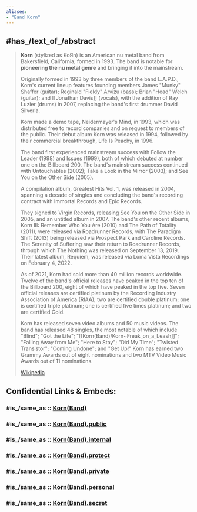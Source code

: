 ```yaml
---
aliases:
- "Band Korn"
---
```


## #has_/text_of_/abstract 

> **Korn** (stylized as KoЯn) is an American nu metal band from Bakersfield, California, formed in 1993. 
> The band is notable for __pioneering the nu metal genre__ and bringing it into the mainstream.
>
> Originally formed in 1993 by three members of the band L.A.P.D., 
> Korn's current lineup features founding members James "Munky" Shaffer (guitar); 
> Reginald "Fieldy" Arvizu (bass); Brian "Head" Welch (guitar); and [[Jonathan Davis]] (vocals), 
> with the addition of Ray Luzier (drums) in 2007, replacing the band's first drummer David Silveria.
>
> Korn made a demo tape, Neidermayer's Mind, in 1993, 
> which was distributed free to record companies and on request to members of the public. 
> Their debut album Korn was released in 1994, 
> followed by their commercial breakthrough, Life Is Peachy, in 1996. 
> 
> The band first experienced mainstream success with Follow the Leader (1998) and Issues (1999), 
> both of which debuted at number one on the Billboard 200. 
> The band's mainstream success continued with Untouchables (2002); 
> Take a Look in the Mirror (2003); and See You on the Other Side (2005).
>
> A compilation album, Greatest Hits Vol. 1, was released in 2004, spanning a decade of singles 
> and concluding the band's recording contract with Immortal Records and Epic Records. 
> 
> They signed to Virgin Records, releasing See You on the Other Side in 2005, 
> and an untitled album in 2007. 
> The band's other recent albums, Korn III: Remember Who You Are (2010) 
> and The Path of Totality (2011), were released via Roadrunner Records, 
> with The Paradigm Shift (2013) being released via Prospect Park and Caroline Records. 
> The Serenity of Suffering saw their return to Roadrunner Records, 
> through which The Nothing was released on September 13, 2019. 
> Their latest album, Requiem, was released via Loma Vista Recordings on February 4, 2022.
>
> As of 2021, Korn had sold more than 40 million records worldwide. 
> Twelve of the band's official releases have peaked in the top ten of the Billboard 200, 
> eight of which have peaked in the top five. 
> Seven official releases are certified platinum by the Recording Industry Association of America (RIAA); 
> two are certified double platinum; one is certified triple platinum; 
> one is certified five times platinum; and two are certified Gold.
>
> Korn has released seven video albums and 50 music videos. 
> The band has released 48 singles, the most notable of which include "Blind"; "Got the Life"; 
> "[[Korn(Band)/Korn~Freak_on_a_Leash]]"; "Falling Away from Me"; "Here to Stay"; "Did My Time"; "Twisted Transistor"; "Coming Undone"; and "Get Up!" 
> Korn has earned two Grammy Awards out of eight nominations and two MTV Video Music Awards out of 11 nominations.
>
> [Wikipedia](https://en.wikipedia.org/wiki/Korn)


## Confidential Links & Embeds: 

### #is_/same_as :: [Korn(Band)](/_Standards/Society/Communication/Media/Music/Musician/Music~Band/Korn(Band).md) 

### #is_/same_as :: [Korn(Band).public](/_public/Society/Communication/Media/Music/Musician/Music~Band/Korn(Band).public.md) 

### #is_/same_as :: [Korn(Band).internal](/_internal/Society/Communication/Media/Music/Musician/Music~Band/Korn(Band).internal.md) 

### #is_/same_as :: [Korn(Band).protect](/_protect/Society/Communication/Media/Music/Musician/Music~Band/Korn(Band).protect.md) 

### #is_/same_as :: [Korn(Band).private](/_private/Society/Communication/Media/Music/Musician/Music~Band/Korn(Band).private.md) 

### #is_/same_as :: [Korn(Band).personal](/_personal/Society/Communication/Media/Music/Musician/Music~Band/Korn(Band).personal.md) 

### #is_/same_as :: [Korn(Band).secret](/_secret/Society/Communication/Media/Music/Musician/Music~Band/Korn(Band).secret.md)

